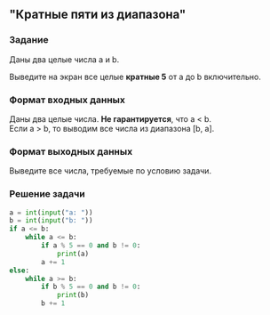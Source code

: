 ## "Кратные пяти из диапазона"

### Задание

Даны два целые числа a и b.

Выведите на экран все целые **кратные 5** от a до b включительно.

### Формат входных данных

Даны два целые числа. **Не гарантируется**, что a < b. \
Если a > b, то выводим все числа из диапазона [b, a].

### Формат выходных данных

Выведите все числа, требуемые по условию задачи.

### Решение задачи

```python
a = int(input("a: "))
b = int(input("b: "))
if a <= b:
    while a <= b:
        if a % 5 == 0 and b != 0:
            print(a)
        a += 1
else:
    while a >= b:
        if b % 5 == 0 and b != 0:
            print(b)
        b += 1
